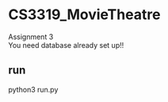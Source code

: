 # CS3319_MovieTheatre
  Assignment 3<br />
  You need database already set up!!
## run
  python3 run.py
